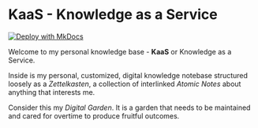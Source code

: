 # KaaS - Knowledge as a Service

[![Deploy with MkDocs](https://github.com/jimbrig/KaaS/actions/workflows/deploy.yml/badge.svg)](https://github.com/jimbrig/KaaS/actions/workflows/deploy.yml)

Welcome to my personal knowledge base - **KaaS** or Knowledge as a Service.

Inside is my personal, customized, digital knowledge notebase structured loosely as a *Zettelkasten*, a collection of interlinked *Atomic Notes* about anything that interests me.

Consider this my *Digital Garden*. It is a garden that needs to be maintained and cared for overtime to produce fruitful outcomes.

